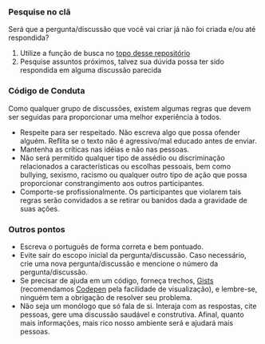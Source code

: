 ### Pesquise no clã
Será que a pergunta/discussão que você vai criar já não foi criada e/ou até respondida?

1. Utilize a função de busca no [topo desse repositório](https://github.com/ninjadocypress/forum/discussions)
2. Pesquise assuntos próximos, talvez sua dúvida possa ter sido respondida em alguma discussão parecida

### Código de Conduta
Como qualquer grupo de discussões, existem algumas regras que devem ser seguidas para proporcionar uma melhor experiência à todos.

* Respeite para ser respeitado. Não escreva algo que possa ofender alguém. Reflita se o texto não é agressivo/mal educado antes de enviar.
* Mantenha as críticas nas idéias e não nas pessoas.
* Não será permitido qualquer tipo de assédio ou discriminação relacionados a características ou escolhas pessoais, bem como bullying, sexismo, racismo ou qualquer outro tipo de ação que possa proporcionar constrangimento aos outros participantes.
* Comporte-se profissionalmente. Os participantes que violarem tais regras serão convidados a se retirar ou banidos dada a gravidade de suas ações.

### Outros pontos
* Escreva o português de forma correta e bem pontuado.
* Evite sair do escopo inicial da pergunta/discussão. Caso necessário, crie uma nova pergunta/discussão e mencione o número da pergunta/discussão.
* Se precisar de ajuda em um código, forneça trechos, [Gists](https://gist.github.com/) (recomendamos [Codepen](https://codepen.io/) pela facilidade de visualização), e lembre-se, ninguém tem a obrigação de resolver seu problema.
* Não seja um monólogo que só fala de si. Interaja com as respostas, cite pessoas, gere uma discussão saudável e construtiva. Afinal, quanto mais informações, mais rico nosso ambiente será e ajudará mais pessoas.
